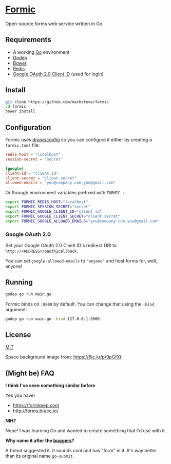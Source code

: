 # [Formic](https://formic.marksteve.com)

Open-source forms web service written in Go

## Requirements

- A working [Go](http://golang.org/doc/install) environment
- [Godep](https://github.com/tools/godep)
- [Bower](http://bower.io)
- [Redis](http://redis.io)
- [Google OAuth 2.0 Client ID](https://console.developers.google.com/project) (used for login)

## Install

```bash
git clone https://github.com/marksteve/formic
cd formic
bower install
```

## Configuration

Formic uses [drone/config](https://github.com/drone/config) so you can configure it either by creating a `formic.toml` file:

```toml
redis-host = "localhost"
session-secret = "secret"

[google]
client-id = "client id"
client-secret = "client secret"
allowed-emails = "you@company.com,you@gmail.com"
```

Or through environment variables prefixed with `FORMIC_`:

```bash
export FORMIC_REDIS_HOST="localhost"
export FORMIC_SESSION_SECRET="secret"
export FORMIC_GOOGLE_CLIENT_ID="client id"
export FORMIC_GOOGLE_CLIENT_SECRET="client secret"
export FORMIC_GOOGLE_ALLOWED_EMAILS="you@company.com,you@gmail.com"
```

### Google OAuth 2.0

Set your Google OAuth 2.0 Client ID's redirect URI to `http://<ADDRESS>/oauth2callback`.

You can set `google-allowed-emails` to `"anyone"` and host forms for, well, anyone!

## Running

```bash
godep go run main.go
```

Formic binds on `:8000` by default. You can change that using the `-bind` argument:

```bash
godep go run main.go -bind 127.0.0.1:5000
```

## License

[MIT](http://marksteve.mit-license.org)

Space background image from: https://flic.kr/p/9pGfXt

## (Might be) FAQ

__I think I've seen something similar before__

Yes you have!

- https://formkeep.com
- http://forms.brace.io/

__NIH?__

Nope! I was learning Go and wanted to create something that I'd use with it.

__Why name it after the [buggers](http://ansible.wikia.com/wiki/Formic)?__

A friend suggested it. It sounds cool and has "form" in it. It's way better than its original name `go-submit`.
